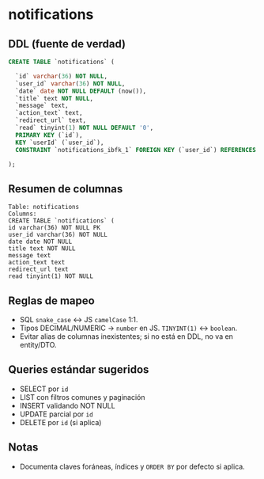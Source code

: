 # notifications

## DDL (fuente de verdad)
```sql
CREATE TABLE `notifications` (

  `id` varchar(36) NOT NULL,
  `user_id` varchar(36) NOT NULL,
  `date` date NOT NULL DEFAULT (now()),
  `title` text NOT NULL,
  `message` text,
  `action_text` text,
  `redirect_url` text,
  `read` tinyint(1) NOT NULL DEFAULT '0',
  PRIMARY KEY (`id`),
  KEY `userId` (`user_id`),
  CONSTRAINT `notifications_ibfk_1` FOREIGN KEY (`user_id`) REFERENCES `users` (`id`)

);
```

## Resumen de columnas
```
Table: notifications
Columns:
CREATE TABLE `notifications` (
id varchar(36) NOT NULL PK
user_id varchar(36) NOT NULL
date date NOT NULL
title text NOT NULL
message text
action_text text
redirect_url text
read tinyint(1) NOT NULL
```

## Reglas de mapeo
- SQL `snake_case` ↔ JS `camelCase` 1:1.
- Tipos DECIMAL/NUMERIC → `number` en JS. `TINYINT(1)` ↔ `boolean`.
- Evitar alias de columnas inexistentes; si no está en DDL, no va en entity/DTO.

## Queries estándar sugeridos
- SELECT por `id`
- LIST con filtros comunes y paginación
- INSERT validando NOT NULL
- UPDATE parcial por `id`
- DELETE por `id` (si aplica)

## Notas
- Documenta claves foráneas, índices y `ORDER BY` por defecto si aplica.

